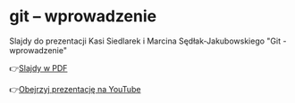 # git – wprowadzenie

Slajdy do prezentacji Kasi Siedlarek i Marcina Sędłak-Jakubowskiego "Git - wprowadzenie"

👉[Slajdy w PDF](https://github.com/PyLightMeetup/11-siedlarek-sedlakjakubowski-git-wprowadzenie/blob/master/KS%20i%20MSJ%20-%20Git%20101.pdf)

👉[Obejrzyj prezentację na YouTube](https://www.youtube.com/watch?v=gdUjhFfkofY)
